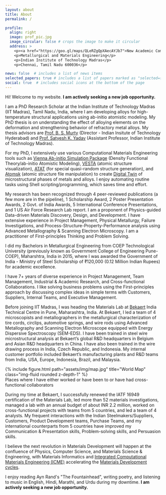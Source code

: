 ```yaml
---
layout: about
title: About
permalink: /

profile:
  align: right
  image: prof_pic.jpg
  image_circular: false # crops the image to make it circular
  address: >
    <p><a href="https://goo.gl/maps/QLeRZgQpXAecAYJb7">New Academic Complex - 106</a></p>
    <p>Metallurgical and Materials Engineering</p>
    <p>Indian Institute of Technology Madras</p>
    <p>Chennai, Tamil Nadu 600036</p>

news: false  # includes a list of news items
selected_papers: true # includes a list of papers marked as "selected={true}"
social: true  # includes social icons at the bottom of the page
---
```


Hi! Welcome to my website.
**I am actively seeking a new job opportunity.**

I am a PhD Research Scholar at the Indian Institute of Technology Madras (IIT Madras), Tamil Nadu, India, where I am developing alloys for high-temperature structural applications using ab-initio atomistic modeling. My PhD thesis is on understanding the effect of alloying elements on the deformation and strengthening behavior of refractory metal alloys. My thesis advisors are <a href="https://mme.iitm.ac.in/murty/bsmurty">Prof. B. S. Murty</a> (Director - Indian Insitute of Technology Hyderabad) and <a href="https://mme.iitm.ac.in/satyesh/index.html">Prof. Satyesh K. Yadav</a> (Assistant Professor, Indian Institute of Technology Madras).

For my PhD, I extensively use various Computational Materials Engineering tools such as <a href="https://vasp.at">Vienna Ab-initio Simulation Package</a> (Density Functional Theory/ab-initio Atomistic Modeling), <a href="https://jp-minerals.org/vesta/en/download.html">VESTA</a> (atomic structure visualization), <a href="https://www.brown.edu/Departments/Engineering/Labs/avdw/atat/">ATAT</a> (for special quasi-random structure generation), and <a href="https://atomsk.univ-lille.fr">Atomsk</a> (atomic structure file manipulation) to create <a href="https://en.wikipedia.org/wiki/Digital_twin">Digital Twin</a> of microstructural phases of metals and alloys. I enjoy automating routine tasks using Shell scripting/programming, which saves time and effort.

My research has been recognized through 4 peer-reviewed publications (a few more are in the pipeline), 1 Scholarship Award, 2 Poster Presentation Awards, 2 Govt. of India Awards, 5 International Conference Presentations, and 1 US Air Force Research Lab report. I am a proponent of Physics-guided Data-driven Materials Discovery, Design, and Development. I have extensive experience in Project Management, Physical Metallurgy, Failure Investigations, and Process-Structure-Property-Performance analysis using Advanced Metallography & Scanning Electron Microscopy. I am a practitioner of First-principles Thinking and Problem Solving.

I did my Bachelors in Metallurgical Engineering from COEP Technological University (previously known as Government College of Engineering Pune-COEP), Maharshtra, India in 2015, where I was awarded the Government of India - Ministry of Steel Scholarship of ₹120,000 (0.12 Million Indian Rupees) for academic excellence.

I have 7+ years of diverse experience in Project Management, Team Management, Industrial & Academic Research, and Cross-functional Collaborations. I like solving business problems using the First-principles approach by discussing complex ideas in simple terms with Customers, Suppliers, Internal Teams, and Executive Management.

Before joining IIT Madras, I was heading the Materials Lab at <a href="https://www.bekaert.com/en/about-us">Bekaert</a> India Technical Centre in Pune, Maharashtra, India. At Bekaert, I led a team of 4 microscopists and metallographers in the metallurgical characterization of tire cords, circlips, automotive springs, and wire rods using Advanced Metallography and Scanning Electron Microscope equipped with Energy Dispersive Spectroscopy (SEM-EDS). I have been trained in steel wire microstructural analysis at Bekaert’s global R&D headquarters in Belgium and Asian R&D headquarters in China. I have also been trained in the wire drawing process in India, Czech Republic, and Indonesia. My internal customer portfolio included Bekaert’s manufacturing plants and R&D teams from India, USA, Europe, Indonesia, Brazil, and Malaysia.

<div class="row justify-content-sm-center">
    <div class="col-sm mt-3 mt-md-0">
        {% include figure.html path="assets/img/map.jpg" title="World Map" class="img-fluid rounded z-depth-1" %}
    </div>
</div>
<div class="caption">
    Places where I have either worked or have been to or have had cross-functional collaborators 
</div>

During my time at Bekaert, I successfully renewed the IATF 16949 certification of the Materials Lab, led more than 52 materials investigations, managed a lab with an annual budget of about INR 2.2 million, worked on cross-functional projects with teams from 5 countries, and led a team of 4 analysts. My frequent interactions with the Indian Steelmakers/Suppliers, Customers, Product Development teams, Purchase Teams, and my international counterparts from 5 countries have improved my Communication & Presentation skills, Problem-solving skills, and Persuasion skills.

I believe the next revolution in Materials Development will happen at the confluence of Physics, Computer Science, and Materials Science & Engineering, with Materials Informatics and <a href="https://www.awsar-dst.in/2020/winner_article_2020_view/view/Mr_Sufyan_M_Shaikh.pdf">Integrated Computational Materials Engineering (ICME)</a> accelerating the <a href="https://iit-techambit.in/computational-materials-science/">Materials Development cycles</a>.

I enjoy reading Ayn Rand's "The Fountainhead", writing poetry, and listening to music in English, Hindi, Marathi, and Urdu during my downtime. **I am actively seeking a new job opportunity.**
